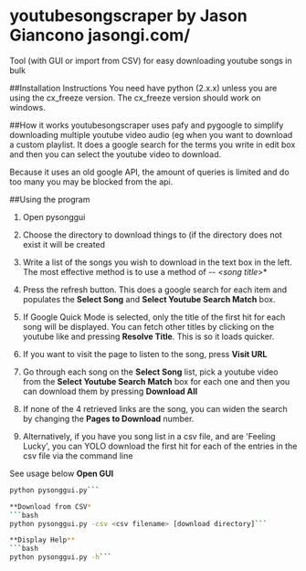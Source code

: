 youtubesongscraper
by Jason Giancono jasongi.com/
==================

Tool (with GUI or import from CSV) for easy downloading youtube songs in bulk

##Installation Instructions
You need have python (2.x.x) unless you are using the cx_freeze version. The cx_freeze version should work on windows.

##How it works
youtubesongscraper uses pafy and pygoogle to simplify downloading multiple youtube video audio (eg when you want to download a custom playlist. It does a google search for the terms you write in edit box and then you can select the youtube video to download.

Because it uses an old google API, the amount of queries is limited and do too many you may be blocked from the api.

##Using the program
1. Open pysonggui

2. Choose the directory to download things to (if the directory does not exist it will be created

3. Write a list of the songs you wish to download in the text box in the left. The most effective method is to use a method of *<artist> -- <song title*>*

4. Press the refresh button. This does a google search for each item and populates the **Select Song** and **Select Youtube Search Match** box.

5. If Google Quick Mode is selected, only the title of the first hit for each song will be displayed. You can fetch other titles by clicking on the youtube like and pressing **Resolve Title**. This is so it loads quicker.

6. If you want to visit the page to listen to the song, press **Visit URL**

7. Go through each song on the **Select Song** list, pick a youtube video from the **Select Youtube Search Match** box for each one and then you can download them by pressing **Download All**

8. If none of the 4 retrieved links are the song, you can widen the search by changing the **Pages to Download** number.

9. Alternatively, if you have you song list in a csv file, and are 'Feeling Lucky', you can YOLO download the first hit for each of the entries in the csv file via the command line

See usage below
**Open GUI**
```bash
python pysonggui.py```

**Download from CSV*
```bash
python pysonggui.py -csv <csv filename> [download directory]```

**Display Help**
```bash
python pysonggui.py -h```
